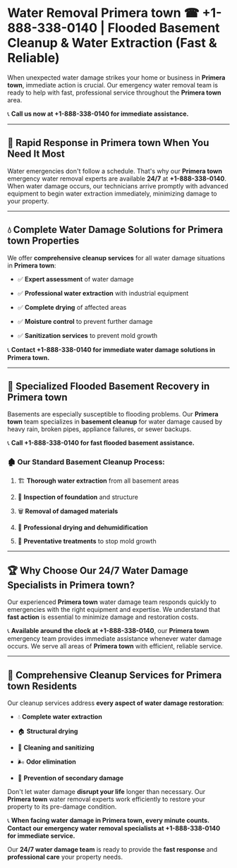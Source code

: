 # Water Removal Primera town ☎ +1-888-338-0140 | Flooded Basement Cleanup & Water Extraction (Fast & Reliable)

When unexpected water damage strikes your home or business in **Primera town**, immediate action is crucial. Our emergency water removal team is ready to help with fast, professional service throughout the **Primera town** area. 

📞 **Call us now at +1-888-338-0140 for immediate assistance.**
---
## 🚀 Rapid Response in Primera town When You Need It Most
Water emergencies don't follow a schedule. That's why our **Primera town** emergency water removal experts are available **24/7** at **+1-888-338-0140**. When water damage occurs, our technicians arrive promptly with advanced equipment to begin water extraction immediately, minimizing damage to your property.
---
## 💧 Complete Water Damage Solutions for Primera town Properties
We offer **comprehensive cleanup services** for all water damage situations in **Primera town**:
- ✅ **Expert assessment** of water damage  
- ✅ **Professional water extraction** with industrial equipment  
- ✅ **Complete drying** of affected areas  
- ✅ **Moisture control** to prevent further damage  
- ✅ **Sanitization services** to prevent mold growth  
📞 **Contact +1-888-338-0140 for immediate water damage solutions in Primera town.**
---
## 🌊 Specialized Flooded Basement Recovery in Primera town
Basements are especially susceptible to flooding problems. Our **Primera town** team specializes in **basement cleanup** for water damage caused by heavy rain, broken pipes, appliance failures, or sewer backups. 
📞 **Call +1-888-338-0140 for fast flooded basement assistance.**
### 🏚️ Our Standard Basement Cleanup Process:
1. 🏗️ **Thorough water extraction** from all basement areas  
2. 🔎 **Inspection of foundation** and structure  
3. 🗑️ **Removal of damaged materials**  
4. 💨 **Professional drying and dehumidification**  
5. 🚫 **Preventative treatments** to stop mold growth  
---
## 🏆 Why Choose Our 24/7 Water Damage Specialists in Primera town?
Our experienced **Primera town** water damage team responds quickly to emergencies with the right equipment and expertise. We understand that **fast action** is essential to minimize damage and restoration costs.
📞 **Available around the clock at +1-888-338-0140**, our **Primera town** emergency team provides immediate assistance whenever water damage occurs. We serve all areas of **Primera town** with efficient, reliable service.
---
## 🧹 Comprehensive Cleanup Services for Primera town Residents
Our cleanup services address **every aspect of water damage restoration**:
- 💧 **Complete water extraction**  
- 🏠 **Structural drying**  
- 🧼 **Cleaning and sanitizing**  
- 🌬️ **Odor elimination**  
- 🚫 **Prevention of secondary damage**  
Don't let water damage **disrupt your life** longer than necessary. Our **Primera town** water removal experts work efficiently to restore your property to its pre-damage condition.
📞 **When facing water damage in Primera town, every minute counts. Contact our emergency water removal specialists at +1-888-338-0140 for immediate service.**
Our **24/7 water damage team** is ready to provide the **fast response** and **professional care** your property needs.
